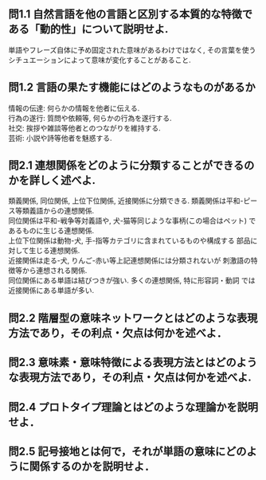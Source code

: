 ## 問1.1 自然言語を他の言語と区別する本質的な特徴である「動的性」について説明せよ.
単語やフレーズ自体に予め固定された意味があるわけではなく, 
その言葉を使うシチュエーションによって意味が変化することがあること.

## 問1.2 言語の果たす機能にはどのようなものがあるか
情報の伝達: 何らかの情報を他者に伝える.  
行為の遂行: 質問や依頼等, 何らかの行為を遂行する.  
社交: 挨拶や雑談等他者とのつながりを維持する.  
芸術: 小説や詩等他者を魅惑する. 

## 問2.1 連想関係をどのように分類することができるのかを詳しく述べよ.
類義関係, 同位関係, 上位下位関係, 近接関係に分類できる. 
類義関係は平和-ピース等類義語からの連想関係.  
同位関係は平和-戦争等対義語や, 犬-猫等同じような事柄(この場合はペット)
であるものに生じる連想関係.  
上位下位関係は動物-犬, 手-指等カテゴリに含まれているものや構成する
部品に対して生じる連想関係.  
近接関係は走る-犬, りんご-赤い等上記連想関係には分類されないが
刺激語の特徴等から連想される関係.  
同位関係にある単語は結びつきが強い. 多くの連想関係, 特に形容詞・動詞
では近接関係にある単語が多い. 

## 問2.2 階層型の意味ネットワークとはどのような表現方法であり，その利点・欠点は何かを述べよ．



## 問2.3 意味素・意味特徴による表現方法とはどのような表現方法であり，その利点・欠点は何かを述べよ.

## 問2.4 プロトタイプ理論とはどのような理論かを説明せよ．

## 問2.5 記号接地とは何で，それが単語の意味にどのように関係するのかを説明せよ．